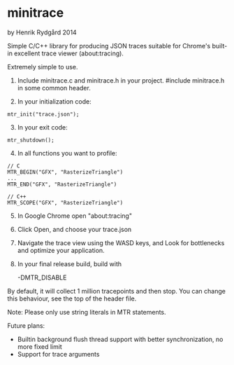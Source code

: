 minitrace
=========
by Henrik Rydgård 2014

Simple C/C++ library for producing JSON traces suitable for Chrome's built-in excellent trace viewer (about:tracing).

Extremely simple to use.

  1. Include minitrace.c and minitrace.h in your project. #include minitrace.h in some common header.

  2. In your initialization code:

    mtr_init("trace.json");

  3. In your exit code:

    mtr_shutdown();

  4. In all functions you want to profile:

    // C
    MTR_BEGIN("GFX", "RasterizeTriangle")
    ...
    MTR_END("GFX", "RasterizeTriangle")

    // C++
    MTR_SCOPE("GFX", "RasterizeTriangle")

  5. In Google Chrome open "about:tracing"

  6. Click Open, and choose your trace.json

  7. Navigate the trace view using the WASD keys, and Look for bottlenecks and optimize your application. 

  8. In your final release build, build with

     -DMTR_DISABLE


By default, it will collect 1 million tracepoints and then stop. You can change this behaviour, see the
top of the header file.

Note: Please only use string literals in MTR statements.

Future plans:

  * Builtin background flush thread support with better synchronization, no more fixed limit
  * Support for trace arguments
